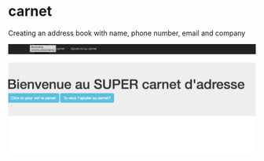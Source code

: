 # carnet

Creating an address book with name, phone number, email and company


![alt tag](https://github.com/Martimax21/carnet/blob/master/public/img/home.png)
